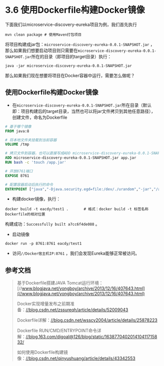 # 3.6 使用Dockerfile构建Docker镜像

下面我们以microservice-discovery-eureka项目为例，我们首先执行

```
mvn clean package # 使用Maven打包项目
```

将项目构建成jar包：`microservice-discovery-eureka-0.0.1-SNAPSHOT.jar` ，那么如果我们想要启动项目则只需要在`microservice-discovery-eureka-0.0.1-SNAPSHOT.jar`所在的目录（即项目的target目录）执行：

```
java -jar microservice-discovery-eureka-0.0.1-SNAPSHOT.jar
```

那么如果我们现在想要将项目在Docker容器中运行，需要怎么做呢？





## 使用Dockerfile构建Docker镜像

* 在`microservice-discovery-eureka-0.0.1-SNAPSHOT.jar`所在目录（默认即：项目构建后的target目录，当然也可以将jar文件拷贝到其他任意路径），创建文件，命名为Dockerfile

```dockerfile
# 基于哪个镜像
FROM java:8

# 将本地文件夹挂载到当前容器
VOLUME /tmp

# 拷贝文件到容器，也可以直接写成ADD microservice-discovery-eureka-0.0.1-SNAPSHOT.jar /app.jar
ADD microservice-discovery-eureka-0.0.1-SNAPSHOT.jar app.jar
RUN bash -c 'touch /app.jar'

# 开放8761端口
EXPOSE 8761

# 配置容器启动后执行的命令
ENTRYPOINT ["java","-Djava.security.egd=file:/dev/./urandom","-jar","/app.jar"]
```
* 构建docker镜像，执行：

```shell
docker build -t eacdy/test1 .		# 格式：docker build -t 标签名称 Dockerfile的相对位置
```
构建成功：`Successfully built a7cc6f4de088` 。

* 启动镜像

```shell
docker run -p 8761:8761 eacdy/test1
```
* 访问`//Docker宿主机IP:8761` ，我们会发现Eureka能够正常被访问。






## 参考文档

> 基于Dockerfile搭建JAVA Tomcat运行环境：[//www.blogjava.net/yongboy/archive/2013/12/16/407643.html](//www.blogjava.net/yongboy/archive/2013/12/16/407643.html)
>
> Docker实现增量发布之前期准备：[//blog.csdn.net/zssureqh/article/details/52009043](//blog.csdn.net/zssureqh/article/details/52009043)
>
> Dockerfile详解：[//blog.csdn.net/wsscy2004/article/details/25878223](//blog.csdn.net/wsscy2004/article/details/25878223)
>
> Dockerfile RUN/CMD/ENTRYPOINT命令详解：[//blog.163.com/digoal@126/blog/static/163877040201410411715832/](//blog.163.com/digoal@126/blog/static/163877040201410411715832/)
>
> 如何使用Dockerfile构建镜像：[//blog.csdn.net/qinyushuang/article/details/43342553](//blog.csdn.net/qinyushuang/article/details/43342553)